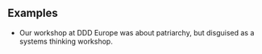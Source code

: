 ## Examples
- Our workshop at DDD Europe was about patriarchy, but disguised as a systems thinking workshop.